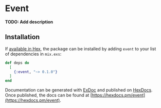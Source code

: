 # Event

**TODO: Add description**

## Installation

If [available in Hex](https://hex.pm/docs/publish), the package can be installed
by adding `event` to your list of dependencies in `mix.exs`:

```elixir
def deps do
  [
    {:event, "~> 0.1.0"}
  ]
end
```

Documentation can be generated with [ExDoc](https://github.com/elixir-lang/ex_doc)
and published on [HexDocs](https://hexdocs.pm). Once published, the docs can
be found at [https://hexdocs.pm/event](https://hexdocs.pm/event).


